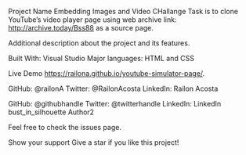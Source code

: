 Project Name
Embedding Images and Video CHallange
Task is to clone YouTube’s video player page using web archive link: http://archive.today/Bss88 as a source page.


Additional description about the project and its features.

Built With: Visual Studio 
Major languages: HTML and CSS

Live Demo
 https://railona.github.io/youtube-simulator-page/.




GitHub: @railonA
Twitter: @RailonAcosta
LinkedIn: Railon Acosta

GitHub: @githubhandle
Twitter: @twitterhandle
LinkedIn: LinkedIn
bust_in_silhouette Author2




Feel free to check the issues page.

Show your support
Give a star if you like this project!
